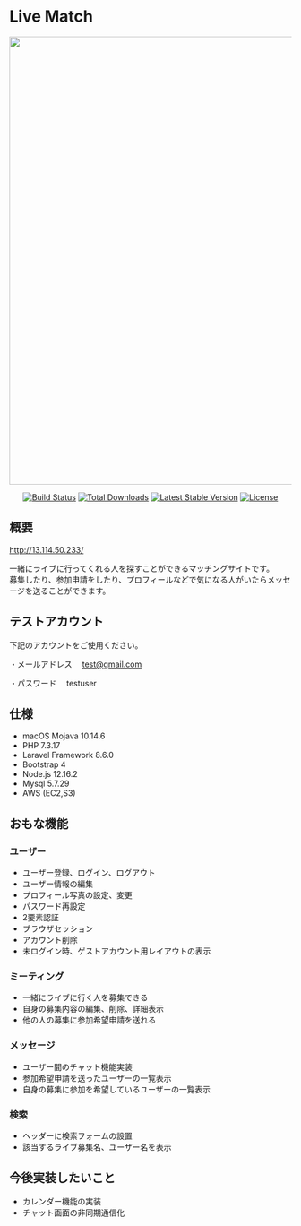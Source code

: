 # Live Match

<p align="center"><a href="https://laravel.com" target="_blank"><img src="https://live-match.s3-ap-northeast-1.amazonaws.com/live-match/w9iNJ40HEKHlvXIXFReQ9lSKF4pauYriV4r7RYy3.png" width="800"></a></p>

<p align="center">
<a href="https://travis-ci.org/laravel/framework"><img src="https://travis-ci.org/laravel/framework.svg" alt="Build Status"></a>
<a href="https://packagist.org/packages/laravel/framework"><img src="https://poser.pugx.org/laravel/framework/d/total.svg" alt="Total Downloads"></a>
<a href="https://packagist.org/packages/laravel/framework"><img src="https://poser.pugx.org/laravel/framework/v/stable.svg" alt="Latest Stable Version"></a>
<a href="https://packagist.org/packages/laravel/framework"><img src="https://poser.pugx.org/laravel/framework/license.svg" alt="License"></a>
</p>

## 概要

http://13.114.50.233/

一緒にライブに行ってくれる人を探すことができるマッチングサイトです。<br>
募集したり、参加申請をしたり、プロフィールなどで気になる人がいたらメッセージを送ることができます。

## テストアカウント
下記のアカウントをご使用ください。

・メールアドレス
　test@gmail.com

・パスワード
　testuser

## 仕様
- macOS Mojava 10.14.6
- PHP 7.3.17
- Laravel Framework 8.6.0
- Bootstrap 4
- Node.js 12.16.2
- Mysql 5.7.29
- AWS (EC2,S3)

## おもな機能

### ユーザー
- ユーザー登録、ログイン、ログアウト
- ユーザー情報の編集
- プロフィール写真の設定、変更
- パスワード再設定
- 2要素認証
- ブラウザセッション
- アカウント削除
- 未ログイン時、ゲストアカウント用レイアウトの表示

### ミーティング
- 一緒にライブに行く人を募集できる
- 自身の募集内容の編集、削除、詳細表示
- 他の人の募集に参加希望申請を送れる

### メッセージ
- ユーザー間のチャット機能実装
- 参加希望申請を送ったユーザーの一覧表示
- 自身の募集に参加を希望しているユーザーの一覧表示

### 検索
- ヘッダーに検索フォームの設置
- 該当するライブ募集名、ユーザー名を表示

## 今後実装したいこと
- カレンダー機能の実装
- チャット画面の非同期通信化
